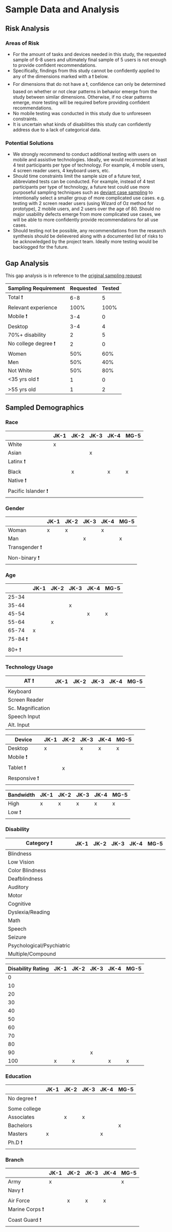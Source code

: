 # Sample Data and Analysis

## Risk Analysis

### Areas of Risk
- For the amount of tasks and devices needed in this study, the requested sample of 6-8 users and ultimately final sample of 5 users is not enough to provide confident recommendations. 
- Specifically, findings from this study cannot be confidently applied to any of the dimensions marked with a :heavy_exclamation_mark: below. 
- For dimensions that do not have a :heavy_exclamation_mark:, confidence can only be determined based on whether or not clear patterns in behavior emerge from the study between similar dimensions. Otherwise, if no clear patterns emerge, more testing will be required before providing confident recommendations. 
- No mobile testing was conducted in this study due to unforeseen constraints.
- It is uncertain what kinds of disabilities this study can confidently address due to a lack of categorical data. 

### Potential Solutions
- We strongly recommend to conduct additional testing with users on mobile and assistive technologies. Ideally, we would recommend at least 4 test participants per type of technology. For example, 4 mobile users, 4 screen reader users, 4 keyboard users, etc.
- Should time constraints limit the sample size of a future test, abbreviated tests can be conducted. For example, instead of 4 test participants per type of technology, a future test could use more purposeful sampling techniques such as [deviant case sampling](http://www.qualres.org/HomeExtr-3808.html) to intentionally select a smaller group of more complicated use cases. e.g. testing with 2 screen reader users (using Wizard of Oz method for prototype), 2 mobile users, and 2 users over the age of 80. Should no major usability defects emerge from more complicated use cases, we will be able to more confidently provide recommendations for all use cases.
- Should testing not be possible, any recommendations from the research synthesis should be delievered along with a documented list of risks to be acknowledged by the project team. Ideally more testing would be backlogged for the future.

## Gap Analysis
This gap analysis is in reference to the [original sampling request](https://github.com/department-of-veterans-affairs/va.gov-team/blob/master/products/public-websites/how-to-apply-wizards/discovery/research/wizard-research-plan.md)

| Sampling Requirement | Requested | Tested | 
|------------------|------|------|
| Total :heavy_exclamation_mark: | 6-8 | 5 |
| Relevant experience | 100% | 100% |
| Mobile :heavy_exclamation_mark: | 3-4 | 0 |
| Desktop | 3-4 | 4 |
| 70%+ disability | 2 | 5 |
| No college degree :heavy_exclamation_mark: | 2 | 0 |
| Women | 50% | 60% |
| Men  | 50% | 40% |
| Not White | 50% | 80% |
| <35 yrs old :heavy_exclamation_mark: | 1 | 0 |
| >55 yrs old | 1 | 2 |

## Sampled Demographics


### Race
|              | JK-1 | JK-2 | JK-3 | JK-4 | MG-5 |
|------------------|------|------|------|------|------|
| White            | x    |      |      |      |      |
| Asian            |      |      | x    |      |      |
| Latinx :heavy_exclamation_mark:           |      |      |      |      |      |
| Black            |      | x    |      | x    | x    |
| Native :heavy_exclamation_mark:          |      |      |      |      |      |
| Pacific Islander :heavy_exclamation_mark: |      |      |      |      |      |


### Gender
|              | JK-1 | JK-2 | JK-3 | JK-4 | MG-5 |
|-------------|------|------|------|------|------|
| Woman       | x    | x    |      | x    |      |
| Man         |      |      | x    |      |  x   |
| Transgender :heavy_exclamation_mark: |      |      |      |      |      |
| Non-binary :heavy_exclamation_mark:  |      |      |      |      |      |


### Age
|              | JK-1 | JK-2 | JK-3 | JK-4 | MG-5 |
|---------------|------|------|------|------|------|
| 25-34 |      |      |      |      |      |
| 35-44 |      |      | x    |      |      |
| 45-54 |      |      |     |  x    | x    |
| 55-64 |      | x    |      |      |      |
| 65-74 | x    |      |      |      |      |
| 75-84 :heavy_exclamation_mark: |      |      |      |      |      |
| 80+ :heavy_exclamation_mark: |      |      |      |      |      |


### Technology Usage 
| AT :heavy_exclamation_mark:            | JK-1 | JK-2 | JK-3 | JK-4 | MG-5 |
|---------------|------|------|------|------|------|
| Keyboard      |      |      |      |      |      |
| Screen Reader |      |      |      |      |      |
| Sc. Magnification |      |      |      |      |      |
| Speech Input |      |      |      |      |      |
| Alt. Input |      |      |      |      |      |

| Device             | JK-1 | JK-2 | JK-3 | JK-4 | MG-5 |
|---------------|------|------|------|------|------|
| Desktop       | x    |      | x    | x    | x    |
| Mobile :heavy_exclamation_mark:       |      |      |      |      |      |
| Tablet :heavy_exclamation_mark:       |      | x    |      |      |      |
| Responsive :heavy_exclamation_mark:   |      |      |      |      |      |

| Bandwidth             | JK-1 | JK-2 | JK-3 | JK-4 | MG-5 |
|---------------|------|------|------|------|------|
| High    |   x   |   x   |   x   |    x  |     x |
| Low :heavy_exclamation_mark:    |      |      |      |      |      |


### Disability 
| Category :heavy_exclamation_mark:               | JK-1 | JK-2 | JK-3 | JK-4 | MG-5 |
|---------------------------|------|------|------|------|------|
| Blindness                 |      |      |      |      |      |
| Low Vision                |      |      |      |      |      |
| Color Blindness           |      |      |      |      |      |
| Deafblindness             |      |      |      |      |      |
| Auditory                  |      |      |      |      |      |
| Motor                     |      |      |      |      |      |
| Cognitive                 |      |      |      |      |      |
| Dyslexia/Reading          |      |      |      |      |      |
| Math                      |      |      |      |      |      |
| Speech                    |      |      |      |      |      |
| Seizure                   |      |      |      |      |      |
| Psychological/Psychiatric |      |      |      |      |      |
| Multiple/Compound         |      |      |      |      |      |

| Disability Rating | JK-1 | JK-2 | JK-3 | JK-4 | MG-5 |
|-------------------|------|------|------|------|------|
| 0                 |      |      |      |      |      |
| 10                |      |      |      |      |      |
| 20                |      |      |      |      |      |
| 30                |      |      |      |      |      |
| 40                |      |      |      |      |      |
| 50                |      |      |      |      |      |
| 60                |      |      |      |      |      |
| 70                |      |      |      |      |      |
| 80                |      |      |      |      |      |
| 90                |      |      | x    |      |      |
| 100               | x    | x    |      | x    |  x   |


### Education
|     | JK-1 | JK-2 | JK-3 | JK-4 | MG-5 |
|--------------|------|------|------|------|------|
| No degree :heavy_exclamation_mark:    |      |      |      |      |      |
| Some college |      |      |      |      |      |
| Associates   |      | x    | x    |      |      |
| Bachelors   |      |      |      |      | x    |
| Masters      | x    |      |      | x    |      |
| Ph.D :heavy_exclamation_mark:        |      |      |      |      |      |


### Branch
|        | JK-1 | JK-2 | JK-3 | JK-4 | MG-5 |
|--------------|------|------|------|------|------|
| Army         | x    |      |      |      | x    |
| Navy :heavy_exclamation_mark:        |      |      |      |      |      |
| Air Force    |      | x    | x    | x    |      |
| Marine Corps :heavy_exclamation_mark: |      |      |      |      |      |
| Coast Guard :heavy_exclamation_mark: |      |      |      |      |      |

